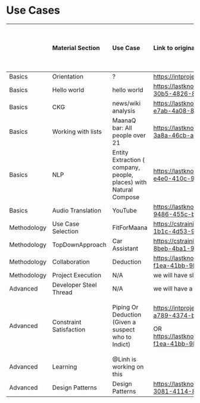 # Use Cases

<table>
  <thead>
    <tr>
      <th style="text-align:left"></th>
      <th style="text-align:left">Material Section</th>
      <th style="text-align:left">Use Case</th>
      <th style="text-align:left">Link to original workspace</th>
      <th style="text-align:left">Does it need to be recreated on cstraining</th>
    </tr>
  </thead>
  <tbody>
    <tr>
      <td style="text-align:left">Basics</td>
      <td style="text-align:left">Orientation</td>
      <td style="text-align:left">?</td>
      <td style="text-align:left"><a href="https://intprojectsdev01.knowledge.maana.io/login">https://intprojectsdev01.knowledge.maana.io/login</a>
      </td>
      <td style="text-align:left">no</td>
    </tr>
    <tr>
      <td style="text-align:left">Basics</td>
      <td style="text-align:left">Hello world</td>
      <td style="text-align:left">hello world</td>
      <td style="text-align:left"><a href="https://lastknowngood.knowledge.maana.io/workspace/4b67f284-30b5-4826-8937-3573b405788d">https://lastknowngood.knowledge.maana.io/workspace/4b67f284-30b5-4826-8937-3573b405788d</a>
      </td>
      <td style="text-align:left">yes</td>
    </tr>
    <tr>
      <td style="text-align:left">Basics</td>
      <td style="text-align:left">CKG</td>
      <td style="text-align:left">news/wiki analysis</td>
      <td style="text-align:left"><a href="https://lastknowngood.knowledge.maana.io/workspace/f3a0dae1-e7ab-4a08-8511-8f24bc6e6974">https://lastknowngood.knowledge.maana.io/workspace/f3a0dae1-e7ab-4a08-8511-8f24bc6e6974</a>
      </td>
      <td style="text-align:left">yes</td>
    </tr>
    <tr>
      <td style="text-align:left">Basics</td>
      <td style="text-align:left">Working with lists</td>
      <td style="text-align:left">MaanaQ bar: All people over 21</td>
      <td style="text-align:left"><a href="https://lastknowngood.knowledge.maana.io/workspace/d5a3e4bd-3a8a-46cb-a06e-a96539cc6359">https://lastknowngood.knowledge.maana.io/workspace/d5a3e4bd-3a8a-46cb-a06e-a96539cc6359</a>
      </td>
      <td style="text-align:left">yes</td>
    </tr>
    <tr>
      <td style="text-align:left">Basics</td>
      <td style="text-align:left">NLP</td>
      <td style="text-align:left">Entity Extraction ( company, people, places) with Natural Compose</td>
      <td
      style="text-align:left"><a href="https://lastknowngood.knowledge.maana.io/workspace/45458995-e4e0-410c-915f-dacb1f155357">https://lastknowngood.knowledge.maana.io/workspace/45458995-e4e0-410c-915f-dacb1f155357</a>
        </td>
        <td style="text-align:left">no</td>
    </tr>
    <tr>
      <td style="text-align:left">Basics</td>
      <td style="text-align:left">Audio Translation</td>
      <td style="text-align:left">YouTube</td>
      <td style="text-align:left"><a href="https://lastknowngood.knowledge.maana.io/workspace/37ae5256-9486-455c-b4a9-a4d76784a5ad">https://lastknowngood.knowledge.maana.io/workspace/37ae5256-9486-455c-b4a9-a4d76784a5ad</a>
      </td>
      <td style="text-align:left">no</td>
    </tr>
    <tr>
      <td style="text-align:left">Methodology</td>
      <td style="text-align:left">Use Case Selection</td>
      <td style="text-align:left">FitForMaana</td>
      <td style="text-align:left"><a href="https://cstraining01.knowledge.maana.io/workspace/590b64de-1b1c-4d53-90ee-58a088115fa7">https://cstraining01.knowledge.maana.io/workspace/590b64de-1b1c-4d53-90ee-58a088115fa7</a>
      </td>
      <td style="text-align:left">no</td>
    </tr>
    <tr>
      <td style="text-align:left">Methodology</td>
      <td style="text-align:left">TopDownApproach</td>
      <td style="text-align:left">Car Assistant</td>
      <td style="text-align:left"><a href="https://cstraining01.knowledge.maana.io/workspace/1065fc6b-8beb-4ba1-9b24-0c03b7825cfd">https://cstraining01.knowledge.maana.io/workspace/1065fc6b-8beb-4ba1-9b24-0c03b7825cfd</a>
      </td>
      <td style="text-align:left">no</td>
    </tr>
    <tr>
      <td style="text-align:left">Methodology</td>
      <td style="text-align:left">Collaboration</td>
      <td style="text-align:left">Deduction</td>
      <td style="text-align:left"><a href="https://lastknowngood.knowledge.maana.io/workspace/68a6ac48-f1ea-41bb-9ba5-6fbccb795ff2">https://lastknowngood.knowledge.maana.io/workspace/68a6ac48-f1ea-41bb-9ba5-6fbccb795ff2</a>
      </td>
      <td style="text-align:left"></td>
    </tr>
    <tr>
      <td style="text-align:left">Methodology</td>
      <td style="text-align:left">Project Execution</td>
      <td style="text-align:left">N/A</td>
      <td style="text-align:left">we will have slides for this</td>
      <td style="text-align:left"></td>
    </tr>
    <tr>
      <td style="text-align:left">Advanced</td>
      <td style="text-align:left">Developer Steel Thread</td>
      <td style="text-align:left">N/A</td>
      <td style="text-align:left">we will have a video for this</td>
      <td style="text-align:left"></td>
    </tr>
    <tr>
      <td style="text-align:left">Advanced</td>
      <td style="text-align:left">Constraint Satisfaction</td>
      <td style="text-align:left">Piping Or Deduction (Given a suspect who to Indict)</td>
      <td style="text-align:left">
        <p><a href="https://intprojectsdev01.knowledge.maana.io/workspace/f11b90f3-a789-4374-b4f9-4ee66133456e">https://intprojectsdev01.knowledge.maana.io/workspace/f11b90f3-a789-4374-b4f9-4ee66133456e</a> 
        </p>
        <p>OR <a href="https://lastknowngood.knowledge.maana.io/workspace/68a6ac48-f1ea-41bb-9ba5-6fbccb795ff2">https://lastknowngood.knowledge.maana.io/workspace/68a6ac48-f1ea-41bb-9ba5-6fbccb795ff2</a>
        </p>
      </td>
      <td style="text-align:left">yes</td>
    </tr>
    <tr>
      <td style="text-align:left">Advanced</td>
      <td style="text-align:left">Learning</td>
      <td style="text-align:left">@Linh is working on this</td>
      <td style="text-align:left"></td>
      <td style="text-align:left"></td>
    </tr>
    <tr>
      <td style="text-align:left">Advanced</td>
      <td style="text-align:left">Design Patterns</td>
      <td style="text-align:left">Design Patterns</td>
      <td style="text-align:left"><a href="https://lastknowngood.knowledge.maana.io/workspace/846810b0-3081-4114-8e35-80604ea63635">https://lastknowngood.knowledge.maana.io/workspace/846810b0-3081-4114-8e35-80604ea63635</a>
      </td>
      <td style="text-align:left">yes</td>
    </tr>
  </tbody>
</table>

